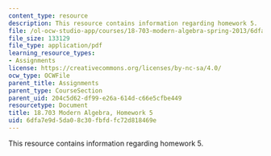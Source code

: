 ```yaml
---
content_type: resource
description: This resource contains information regarding homework 5.
file: /ol-ocw-studio-app/courses/18-703-modern-algebra-spring-2013/6dfa7e9d5da08c30fbfdfc72d818469e_MIT18_703S13_h5.pdf
file_size: 133129
file_type: application/pdf
learning_resource_types:
- Assignments
license: https://creativecommons.org/licenses/by-nc-sa/4.0/
ocw_type: OCWFile
parent_title: Assignments
parent_type: CourseSection
parent_uid: 204c5d62-df99-e26a-614d-c66e5cfbe449
resourcetype: Document
title: 18.703 Modern Algebra, Homework 5
uid: 6dfa7e9d-5da0-8c30-fbfd-fc72d818469e
---
```

This resource contains information regarding homework 5.